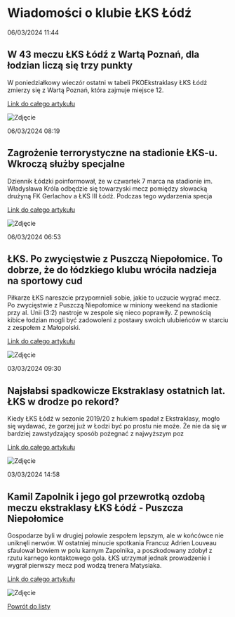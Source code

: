 # Wiadomości o klubie ŁKS Łódź

06/03/2024  11:44 

## W 43 meczu ŁKS Łódź z Wartą Poznań, dla łodzian liczą się trzy punkty 

W poniedziałkowy wieczór ostatni w tabeli PKOEkstraklasy ŁKS Łódź zmierzy się z Wartą Poznań, która zajmuje miejsce 12. 

[Link do całego artykułu](https://www.msn.com/pl-pl/sport/other/w-43-meczu-łks-łódź-z-wartą-poznań-dla-łodzian-liczą-się-trzy-punkty/ar-BB1jqgOA) 

![Zdjęcie](https://d-art.ppstatic.pl/kadry/k/r/1/0a/ee/65e85731832a6_o_original.jpg) 

06/03/2024  08:19 

## Zagrożenie terrorystyczne na stadionie ŁKS-u. Wkroczą służby specjalne 

Dziennik Łódzki poinformował, że w czwartek 7 marca na stadionie im. Władysława Króla odbędzie się towarzyski mecz pomiędzy słowacką drużyną FK Gerlachov a ŁKS III Łódź. Podczas tego wydarzenia specja 

[Link do całego artykułu](https://www.sport.pl/pilka/7,65039,30767608,zagrozenie-terrorystyczne-na-stadionie-lks-u-wkrocza-sluzby.html) 

![Zdjęcie](https://bi.im-g.pl/im/18/57/1d/z30767640IER,DLOLO.jpg) 

06/03/2024  06:53 

## ŁKS. Po zwycięstwie z Puszczą Niepołomice. To dobrze, że do łódzkiego klubu wróciła nadzieja na sportowy cud 

Piłkarze ŁKS nareszcie przypomnieli sobie, jakie to uczucie wygrać mecz. Po zwycięstwie z Puszczą Niepołomice w miniony weekend na stadionie przy al. Unii (3:2) nastroje w zespole się nieco poprawiły. Z pewnością kibice łodzian mogli być zadowoleni z postawy swoich ulubieńców w starciu z zespołem z Małopolski. 

[Link do całego artykułu](https://www.msn.com/pl-pl/sport/other/łks-po-zwycięstwie-z-puszczą-niepołomice-to-dobrze-że-do-łódzkiego-klubu-wróciła-nadzieja-na-sportowy-cud/ar-BB1jp9WV) 

![Zdjęcie](https://d-art.ppstatic.pl/kadry/k/r/1/2b/b5/65e812a6ab82c_o_original.jpg) 

03/03/2024  09:30 

## Najsłabsi spadkowicze Ekstraklasy ostatnich lat. ŁKS w drodze po rekord? 

Kiedy ŁKS Łódź w sezonie 2019/20 z hukiem spadał z Ekstraklasy, mogło się wydawać, że gorzej już w Łodzi być po prostu nie może. Że nie da się w bardziej zawstydzający sposób pożegnać z najwyższym poz 

[Link do całego artykułu](https://weszlo.com/2024/03/03/najslabsi-spadkowicze-ostatnich-lat-lks-w-drodze-po-rekord/) 

![Zdjęcie](https://static.weszlo.com/cdn-cgi/image/quality=65,format=auto/2024/03/RA1_9356-scaled.jpg) 

03/03/2024  14:58 

## Kamil Zapolnik i jego gol przewrotką ozdobą meczu ekstraklasy ŁKS Łódź - Puszcza Niepołomice 

Gospodarze byli w drugiej połowie zespołem lepszym, ale w końcówce nie uniknęli nerwów. W ostatniej minucie spotkania Francuz Adrien Louveau sfaulował bowiem w polu karnym Zapolnika, a poszkodowany zdobył z rzutu karnego kontaktowego gola. ŁKS utrzymał jednak prowadzenie i wygrał pierwszy mecz pod wodzą trenera Matysiaka. 

[Link do całego artykułu](https://eurosport.tvn24.pl/pilka-nozna/pko-bp-ekstraklasa/2023-2024/kamil-zapolnik-i-jego-gol-przewrotka-ozdoba-meczu-ekstraklasy-lks-lodz-puszcza-niepolomice_sto10047209/story.shtml) 

![Zdjęcie](None) 

[Powrót do listy](https://jacekkajdan.github.io/ekstraklasa/lista_ekstraklasa)